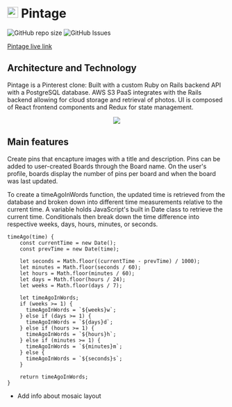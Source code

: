 <h1><img src="https://user-images.githubusercontent.com/72277593/118587838-41e76700-b76b-11eb-99b6-9ce158a77b67.png" width="25" height="25" cursor="unset" /> Pintage</h1>

![GitHub repo size](https://img.shields.io/github/repo-size/yangc95/Pintage?style=for-the-badge)
![GitHub Issues](https://img.shields.io/github/issues/yangc95/Pintage?style=for-the-badge)

[Pintage live link](https://pin-tage.herokuapp.com/#/)

## Architecture and Technology

Pintage is a Pinterest clone: Built with a custom Ruby on Rails backend API with a PostgreSQL database. AWS S3 PaaS integrates with the Rails backend allowing for cloud storage and retrieval of photos. UI is composed of React frontend components and Redux for state management.

<p align="center" >
  <img src="https://user-images.githubusercontent.com/72277593/120551637-409d7780-c3c4-11eb-91d6-171896f4b0ed.gif">
</p>

## Main features

Create pins that encapture images with a title and description. Pins can be added to user-created Boards through the Board name.
On the user's profile, boards display the number of pins per board and when the board was last updated. 

To create a timeAgoInWords function, the updated time is retrieved from the database and broken down into different time measurements relative to the current time. A variable holds JavaScript's built in Date class to retrieve the current time. Conditionals then break down the time difference into respective weeks, days, hours, minutes, or seconds.

```
timeAgo(time) {
    const currentTime = new Date();
    const prevTime = new Date(time);

    let seconds = Math.floor((currentTime - prevTime) / 1000);
    let minutes = Math.floor(seconds / 60);
    let hours = Math.floor(minutes / 60);
    let days = Math.floor(hours / 24);
    let weeks = Math.floor(days / 7);

    let timeAgoInWords;
    if (weeks >= 1) {
      timeAgoInWords = `${weeks}w`;
    } else if (days >= 1) {
      timeAgoInWords = `${days}d`;
    } else if (hours >= 1) {
      timeAgoInWords = `${hours}h`;
    } else if (minutes >= 1) {
      timeAgoInWords = `${minutes}m`;
    } else {
      timeAgoInWords = `${seconds}s`;
    }

    return timeAgoInWords;
}
```

* Add info about mosaic layout
